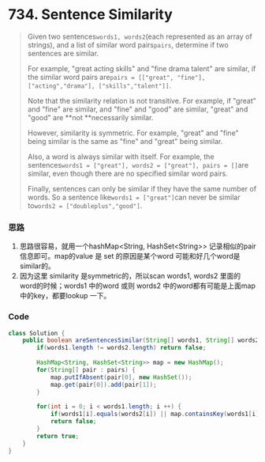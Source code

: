 # 734. Sentence Similarity

> Given two sentences`words1, words2`\(each represented as an array of strings\), and a list of similar word pairs`pairs`, determine if two sentences are similar.
>
> For example, "great acting skills" and "fine drama talent" are similar, if the similar word pairs are`pairs = [["great", "fine"], ["acting","drama"], ["skills","talent"]]`.
>
> Note that the similarity relation is not transitive. For example, if "great" and "fine" are similar, and "fine" and "good" are similar, "great" and "good" are **not **necessarily similar.
>
> However, similarity is symmetric. For example, "great" and "fine" being similar is the same as "fine" and "great" being similar.
>
> Also, a word is always similar with itself. For example, the sentences`words1 = ["great"], words2 = ["great"], pairs = []`are similar, even though there are no specified similar word pairs.
>
> Finally, sentences can only be similar if they have the same number of words. So a sentence like`words1 = ["great"]`can never be similar to`words2 = ["doubleplus","good"]`.

### 思路

1. 思路很容易，就用一个hashMap&lt;String, HashSet&lt;String&gt;&gt; 记录相似的pair信息即可。map的value 是 set 的原因是某个word 可能和好几个word是similar的。
2. 因为这里 similarity 是symmetric的，所以scan words1, words2 里面的word的时候；words1 中的word 或则 words2 中的word都有可能是上面map中的key，都要lookup 一下。

### Code

```java
class Solution {
    public boolean areSentencesSimilar(String[] words1, String[] words2, String[][] pairs) {
        if(words1.length != words2.length) return false;
        
        HashMap<String, HashSet<String>> map = new HashMap();
        for(String[] pair : pairs) {
            map.putIfAbsent(pair[0], new HashSet());
            map.get(pair[0]).add(pair[1]);
        }
        
        for(int i = 0; i < words1.length; i ++) {
            if(words1[i].equals(words2[i]) || map.containsKey(words1[i]) && map.get(words1[i]).contains(words2[i]) || map.containsKey(words2[i]) && map.get(words2[i]).contains(words1[i])) continue;
            return false;
        }
        return true;
    }
}
```



